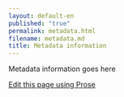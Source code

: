 ```yaml
---
layout: default-en
published: "true"
permalink: metadata.html
filename: metadata.md
title: Metadata information
---
```


Metadata information goes here

[Edit this page using Prose](http://http://prose.io/#ogpl/ogpl.github.io/edit/master/best_practices/metadata.md "Edit")
